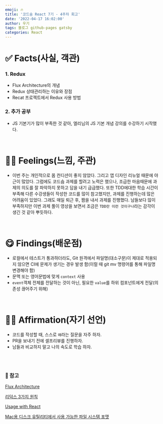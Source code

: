 ```yaml
---
emoji: 🔥
title: '코드숨 React 7기 - 4주차 회고'
date: '2022-04-17 16:02:00'
author: 우기
tags: 블로그 github-pages gatsby
categories: React
---
```


# ✅ Facts(사실, 객관)

### 1. Redux 

- Flux Architecture의 개념
- Redux 상태관리하는 이유와 장점
- Recat 프로젝트에서 Redux 사용 방법

### 2. 추가 공부

- JS 기본기가 많이 부족한 것 같아, 엘리님의 JS 기본 개념 강의를 수강하기 시작했다.

<br>

# 🙋‍♂️ Feelings(느낌, 주관)

- 이번 주는 개인적으로 몸 컨디션이 좋지 않았다. 그리고 앱 디자인 리뉴얼 때문에 야근이 많았다. 그럼에도 코드숨 과제를 할려고 노력은 했으나, 조급한 마음때문에 과제의 의도를 잘 파악하지 못하고 답을 내기 급급했다. 또한 TDD에대한 학습 시간이 부족해 다른 수강생들이 작성한 코드를 많이 참고했지만, 과제를 진행하는데 많은 어려움이 있었다. 그래도 매일 퇴근 후, 짬을 내서 과제를 진행했다. 남들보다 많이 부족하지만 이번 과제 풀이 영상을 보면서 조금은 `TDD란 이런 것이구나`라는 감각이 생긴 것 같아 뿌듯하다.


<br>

# 😋 Findings(배운점)
- 로컬에서 테스트가 통과하더라도, Git 원격에서 파일명(대소구문)이 제대로 적용되지 않으면 CI에 문제가 생기는 경우 발생 함(이럴 때 git mv 명령어를 통해 파일명 변경해야 함)
- 문맥 또는 영어문법에 맞게 `context` 사용
- `event`객체 전체를 전달하는 것이 아닌, 필요한 `value`를 하위 컴포넌트에게 전달(의존성 끊어주기 위해)


<br>

# 👨‍💻 Affirmation(자기 선언)
- 코드를 작성할 때, 스스로 `왜`라는 질문을 자주 하자.
- PR을 보내기 전에 셀프리뷰를 진행하자.
- 남들과 비교하지 말고 나의 속도로 학습 하자.


<br>
<br>

### 📕 참고
[Flux Architecture](https://haruair.github.io/flux/docs/overview.html)

[리덕스 3가지 원칙](https://redux.js.org/understanding/thinking-in-redux/three-principles)

[Usage with React](https://redux.js.org/tutorials/fundamentals/part-5-ui-react)

[Mac용 디스크 유틸리티에서 사용 가능한 파일 시스템 포맷
](https://support.apple.com/ko-kr/guide/disk-utility/dsku19ed921c/mac)


```toc

```
